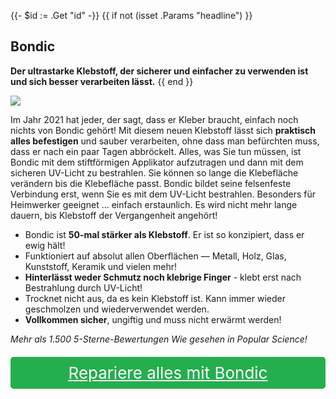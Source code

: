 {{- $id := .Get "id" -}}
{{ if not (isset .Params "headline") }}
## Bondic

**Der ultrastarke Klebstoff, der sicherer und einfacher zu verwenden ist und sich besser verarbeiten lässt.**
{{ end }}

[![](/list/bondic-title.jpg)](https://t.gadgetadvisers.com/click/{{$id}})

Im Jahr 2021 hat jeder, der sagt, dass er Kleber braucht, einfach noch nichts von Bondic gehört! Mit diesem neuen Klebstoff lässt sich **praktisch alles befestigen** und sauber verarbeiten, ohne dass man befürchten muss, dass er nach ein paar Tagen abbröckelt. Alles, was Sie tun müssen, ist Bondic mit dem stiftförmigen Applikator aufzutragen und dann mit dem sicheren UV-Licht zu bestrahlen. Sie können so lange die Klebefläche verändern bis die Klebefläche passt. Bondic bildet seine felsenfeste Verbindung erst, wenn Sie es mit dem UV-Licht bestrahlen. Besonders für Heimwerker geeignet ... einfach erstaunlich. Es wird nicht mehr lange dauern, bis Klebstoff der Vergangenheit angehört!

- Bondic ist **50-mal stärker als Klebstoff**. Er ist so konzipiert, dass er ewig hält!
- Funktioniert auf absolut allen Oberflächen — Metall, Holz, Glas, Kunststoff, Keramik und vielen mehr!
- **Hinterlässt weder Schmutz noch klebrige Finger** - klebt erst nach Bestrahlung durch UV-Licht!
- Trocknet nicht aus, da es kein Klebstoff ist. Kann immer wieder geschmolzen und wiederverwendet werden.
- **Vollkommen sicher**, ungiftig und muss nicht erwärmt werden!

*Mehr als 1.500 5-Sterne-Bewertungen Wie gesehen in Popular Science!*


<a href="(https://t.gadgetadvisers.com/click/{{$id}})" style="color: white;">
   <div style="text-align:center;background-color:#25ae4e;margin-bottom:20px;margin-top:20px;width: 100%;-webkit-border-radius: 5px;">
      <div style="color: white; padding: 10px;font-size: 26px;">
      Repariere alles mit Bondic
      </div>
   </div>
</a>